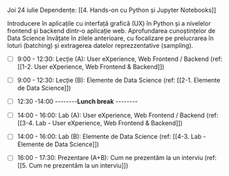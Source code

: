 Joi 24 iulie
Dependențe:  [[4. Hands-on cu Python și Jupyter Notebooks]]

 Introducere în aplicațile cu interfață grafică (UX) în Python și a nivelelor frontend și backend dintr-o aplicație web. Aprofundarea cunoștințelor de Data Science învățate în zilele anterioare, cu focalizare pe prelucrarea în loturi (batching) și extragerea datelor reprezzentative (sampling). 

- [ ] 9:00 - 12:30: Lecție (A): User eXperience, Web Frontend / Backend (ref: [[1-2. User eXperience, Web Frontend & Backend]])
- [ ] 9:00 - 12:30: Lecție (B): Elemente de Data Science (ref: [[2-1. Elemente de Data Science]])

- [ ] 12:30 -14:00 --------**Lunch break** --------
 
- [ ] 14:00 - 16:00: Lab (A):  User eXperience, Web Frontend / Backend (ref: [[3-4. Lab - User eXperience, Web Frontend & Backend]])
- [ ] 14:00 - 16:00: Lab (B): Elemente de Data Science (ref: [[4-3. Lab - Elemente de Data Science]])
- [ ] 16:00 - 17:30: Prezentare (A+B): Cum ne prezentăm la un interviu (ref: [[5. Cum ne prezentăm la un interviu]])

